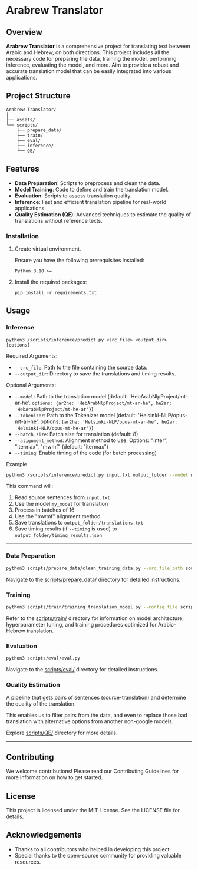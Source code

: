 # Arabrew Translator

## Overview

**Arabrew Translator** is a comprehensive project for translating text between Arabic and Hebrew, on both directions. This project includes all the necessary code for preparing the data, training the model, performing inference, evaluating the model, and more. Aim to provide a robust and accurate translation model that can be easily integrated into various applications.

## Project Structure

```plaintext
Arabrew Translator/
│
├── assets/
└── scripts/
    ├── prepare_data/
    ├── train/
    ├── eval/
    ├── inference/
    └── QE/
```

## Features

- **Data Preparation**: Scripts to preprocess and clean the data.
- **Model Training**: Code to define and train the translation model.
- **Evaluation**: Scripts to assess translation quality.
- **Inference**: Fast and efficient translation pipeline for real-world applications.
- **Quality Estimation (QE)**: Advanced techniques to estimate the quality of translations without reference texts.


### Installation

1. Create virtual environment.

   Ensure you have the following prerequisites installed:

   `Python 3.10 >= `

2. Install the required packages:
   ```
   pip install -r requirements.txt
   ```

## Usage

### Inference

```
python3 /scripts/inference/predict.py <src_file> <output_dir> [options]
```

Required Arguments:
- `--src_file`: Path to the file containing the source data.
- `--output_dir`: Directory to save the translations and timing results.

Optional Arguments:
- `--model`: Path to the translation model (default: 'HebArabNlpProject/mt-ar-he'. `options: {ar2he: 'HebArabNlpProject/mt-ar-he', he2ar: 'HebArabNlpProject/mt-he-ar'}`) 
- `--tokenizer`: Path to the Tokenizer model (default: 'Helsinki-NLP/opus-mt-ar-he'. options: `{ar2he: 'Helsinki-NLP/opus-mt-ar-he', he2ar: 'Helsinki-NLP/opus-mt-he-ar'}`)
- `--batch_size`: Batch size for translation (default: 8)
- `--alignment_method`: Alignment method to use. Options: "inter", "itermax", "mwmf" (default: "itermax")
- `--timing`: Enable timing of the code (for batch processing)

Example 

```bash
python3 /scripts/inference/predict.py input.txt output_folder --model my_model --batch_size 16 --alignment_method mwmf --timing
```

This command will:
1. Read source sentences from `input.txt`
2. Use the model `my_model` for translation
3. Process in batches of 16
4. Use the "mwmf" alignment method
5. Save translations to `output_folder/translations.txt`
6. Save timing results (if `--timing` is used) to `output_folder/timing_results.json`

___

### Data Preparation

```bash
python3 scripts/prepare_data/clean_training_data.py --src_file_path source.txt --clean_file_path cleaned_text.txt
```

Navigate to the [scripts/prepare_data/](scripts/prepare_data/README.md) directory for detailed instructions.

### Training

```bash
python3 scripts/train/training_translation_model.py --config_file scripts/train/training_config_example.json --from_scratch
```

Refer to the [scripts/train/](scripts/train/README.md) directory for information on model architecture, hyperparameter tuning, and training procedures optimized for Arabic-Hebrew translation.

### Evaluation

```bash
python3 scripts/eval/eval.py
```

Navigate to the [scripts/eval/](scripts/eval/Readme.md) directory for detailed instructions.

### Quality Estimation

A pipeline that gets pairs of sentences (source-translation) and determine the quality of the translation.

This enables us to filter pairs from the data, and even to replace those
bad translation with alternative options from another non-google models.

Explore [scripts/QE/](scripts/QE/Readme.md) directory for more details.

___

## Contributing
We welcome contributions! Please read our Contributing Guidelines for more information on how to get started.

## License
This project is licensed under the MIT License. See the LICENSE file for details.

## Acknowledgements
* Thanks to all contributors who helped in developing this project.
* Special thanks to the open-source community for providing valuable resources.
